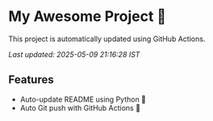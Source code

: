 # My Awesome Project 🚀

This project is automatically updated using GitHub Actions.

_Last updated: 2025-05-09 21:16:28 IST_

## Features
- Auto-update README using Python 🐍
- Auto Git push with GitHub Actions 🤖
